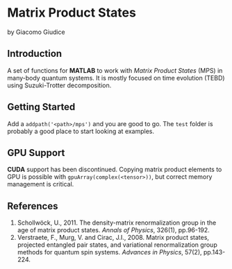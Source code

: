 # Matrix Product States 
by Giacomo Giudice

## Introduction
A set of functions for __MATLAB__ to work with _Matrix Product States_ (MPS) in many-body quantum systems.
It is mostly focused on time evolution (TEBD) using Suzuki-Trotter decomposition. 

## Getting Started
Add a `addpath('<path>/mps')` and you are good to go.
The `test` folder is probably a good place to start looking at examples.


## GPU Support

__CUDA__ support has been discontinued. Copying matrix product elements to GPU is possible with `gpuArray(complex(<tensor>))`, but correct memory management is critical.

## References
1. Schollwöck, U., 2011. The density-matrix renormalization group in the age of matrix product states. _Annals of Physics_, 326(1), pp.96-192.
2. Verstraete, F., Murg, V. and Cirac, J.I., 2008. Matrix product states, projected entangled pair states, and variational renormalization group methods for quantum spin systems. _Advances in Physics_, 57(2), pp.143-224.
